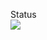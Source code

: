 Status<br>
<img src="https://github.com/zemags/GoStudy/workflows/go_cards_ci/badge.svg?branch=master"><br>
